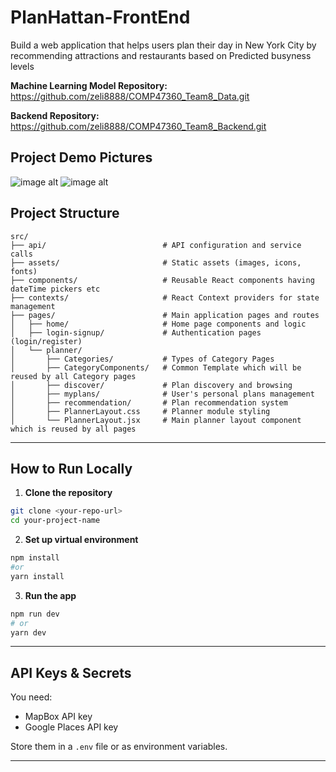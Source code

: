 # PlanHattan-FrontEnd
Build a web application that helps users plan their day in New York City by recommending attractions and restaurants based on Predicted busyness levels 

**Machine Learning Model Repository:** https://github.com/zeli8888/COMP47360_Team8_Data.git

**Backend Repository:** https://github.com/zeli8888/COMP47360_Team8_Backend.git

## Project Demo Pictures
![image alt](https://github.com/RaghulPrasath-Here/PlanHattan-FrontEnd/blob/943d0cb6b6923e61cb5a70a2b500c44fc5541dd3/1.png)
![image alt](https://github.com/RaghulPrasath-Here/PlanHattan-FrontEnd/blob/943d0cb6b6923e61cb5a70a2b500c44fc5541dd3/2.png)

## Project Structure
```
src/
├── api/                          # API configuration and service calls
├── assets/                       # Static assets (images, icons, fonts)
├── components/                   # Reusable React components having dateTime pickers etc
├── contexts/                     # React Context providers for state management
├── pages/                        # Main application pages and routes
│   ├── home/                     # Home page components and logic
│   ├── login-signup/             # Authentication pages (login/register)
│   └── planner/                  
│       ├── Categories/           # Types of Category Pages
│       ├── CategoryComponents/   # Common Template which will be reused by all Category pages
│       ├── discover/             # Plan discovery and browsing
│       ├── myplans/              # User's personal plans management
│       ├── recommendation/       # Plan recommendation system
│       ├── PlannerLayout.css     # Planner module styling
│       └── PlannerLayout.jsx     # Main planner layout component which is reused by all pages
```

---

## How to Run Locally

1. **Clone the repository**

```bash
git clone <your-repo-url>
cd your-project-name
```

2. **Set up virtual environment**

```bash
npm install
#or
yarn install
```

3. **Run the app**

```bash
npm run dev
# or
yarn dev
```
---

## API Keys & Secrets

You need:
- MapBox API key
- Google Places API key

Store them in a `.env` file or as environment variables.

---
